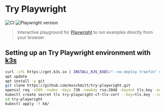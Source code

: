 # Try Playwright

![CI](https://github.com/mxschmitt/try-playwright/workflows/CI/badge.svg)
![Playwright version](https://img.shields.io/github/package-json/dependency-version/mxschmitt/try-playwright/playwright?filename=worker/package.json)

> Interactive playground for [Playwright](https://github.com/microsoft/playwright) to run examples directly from your browser

## Setting up an Try Playwright environment with [k3s](https://k3s.io)

```sh
curl -sfL https://get.k3s.io | INSTALL_K3S_EXEC="--no-deploy traefik" sh -
apt update
apt install -y git
git clone https://github.com/mxschmitt/try-playwright.git
openssl req -x509 -nodes -days 730 -newkey rsa:2048 -keyout tls.key -out tls.crt -subj "/CN=try.playwright.tech/O=try.playwright.tech"
kubectl create secret tls try-playwright-cf-tls-cert --key=tls.key --cert=tls.crt
cd try-playwright
kubectl apply -f k8/
```
